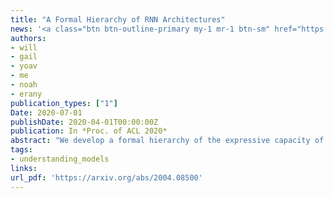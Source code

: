 ```yaml
---
title: "A Formal Hierarchy of RNN Architectures"
news: '<a class="btn btn-outline-primary my-1 mr-1 btn-sm" href="https://lambdaviking.com/post/rr-hierarchy/"  target="_blank">blog</a>'
authors:
- will
- gail
- yoav
- me
- noah
- erany
publication_types: ["1"]
Date: 2020-07-01
publishDate: 2020-04-01T00:00:00Z
publication: In *Proc. of ACL 2020*
abstract: "We develop a formal hierarchy of the expressive capacity of RNN architectures. The hierarchy is based around two formal properties: space complexity, which is a measure of the RNN's memory, and rational recurrence, defined as whether the recurrent update can be described by a weighted finite-state machine. We place several RNN variants within this hierarchy. For example, we prove that the LSTM is not rational, which formally separates it from the related QRNN (Bradbury et al., 2016). We also show how the expressive capacity of these models is expanded by stacking multiple layers or composing them with different pooling functions.  Our results build on the theory of 'saturated' RNNs (Merrill, 2019). While formally extending these findings to unsaturated RNNs is left to future work, we hypothesize that the practical learnable capacity of unsaturated RNNs obeys a similar hierarchy. Experimental findings from training unsaturated networks on formal languages support this conjecture."
tags:
- understanding_models 
links:
url_pdf: 'https://arxiv.org/abs/2004.08500'
---
```

